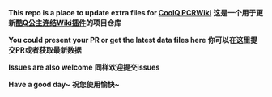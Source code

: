 **This repo is a place to update extra files for [CoolQ PCRWiki](https://cqp.cc/t/50092)**
**这是一个用于更新[酷Q公主连结Wiki插件](https://cqp.cc/t/50092)的项目仓库**

**You could present your PR or get the latest data files here**
**你可以在这里提交PR或者获取最新数据**

**Issues are also welcome**
**同样欢迎提交issues**

**Have a good day~**
**祝您使用愉快~**